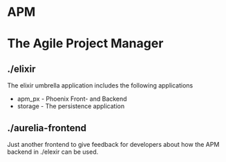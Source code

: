 # APM
# The Agile Project Manager


## ./elixir

The elixir umbrella application includes the following applications

  * apm_px - Phoenix Front- and Backend
  * storage - The persistence application


## ./aurelia-frontend

Just another frontend to give feedback for developers about how the APM
backend in ./elexir can be used.
